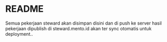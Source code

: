 # README
Semua pekerjaan steward akan disimpan disini dan di push ke server
hasil pekerjaan dipublish di steward.mento.id
akan ter sync otomatis untuk deployment..
